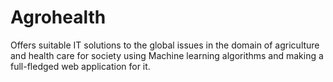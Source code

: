 # Agrohealth
Offers suitable IT solutions to the global issues in the domain of agriculture and health care for society using Machine learning algorithms and making a full-fledged web application for it.
